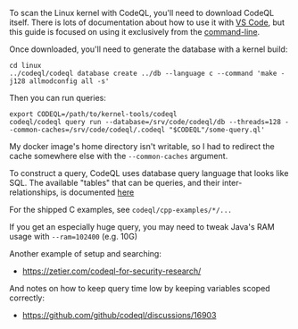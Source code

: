 To scan the Linux kernel with CodeQL, you'll need to download CodeQL itself. There is lots of documentation about how to use it with [VS Code](https://docs.github.com/en/code-security/codeql-for-vs-code/getting-started-with-codeql-for-vs-code/about-codeql-for-vs-code), but this guide is focused on using it exclusively from the [command-line](https://docs.github.com/en/code-security/codeql-cli/codeql-cli-manual/).

Once downloaded, you'll need to generate the database with a kernel build:

```
cd linux
../codeql/codeql database create ../db --language c --command 'make -j128 allmodconfig all -s'
```

Then you can run queries:

```
export CODEQL=/path/to/kernel-tools/codeql
codeql/codeql query run --database=/srv/code/codeql/db --threads=128 --common-caches=/srv/code/codeql/.codeql "$CODEQL"/some-query.ql'
```

My docker image's home directory isn't writable, so I had to redirect the cache somewhere else with the `--common-caches` argument.

To construct a query, CodeQL uses database query language that looks like SQL. The available "tables" that can be queries, and their inter-relationships, is documented [here](https://codeql.github.com/docs/codeql-language-guides/codeql-for-cpp/)

For the shipped C examples, see `codeql/cpp-examples/*/...`

If you get an especially huge query, you may need to tweak Java's RAM usage with `--ram=102400` (e.g. 10G)

Another example of setup and searching:

 - https://zetier.com/codeql-for-security-research/

And notes on how to keep query time low by keeping variables scoped correctly:

 - https://github.com/github/codeql/discussions/16903
